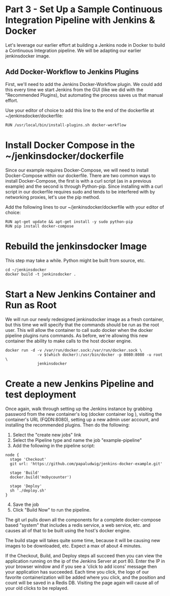 # Part 3 - Set Up a Sample Continuous Integration Pipeline with Jenkins & Docker

Let's leverage our earlier effort at building a Jenkins node in Docker to build a Continuous Integration pipeline. We will be adapting our earlier jenkinsdocker image.


## Add Docker-Workflow to Jenkins Plugins

First, we'll need to add the Jenkins Docker-Workflow plugin. We could add this every time we start Jenkins from the GUI (like we did with the "Recommended Plugins), but automating the process saves us that manual effort.

Use your editor of choice to add this line to the end of the dockerfile at ~/jenkinsdocker/dockerfile:

```
RUN /usr/local/bin/install-plugins.sh docker-workflow
```


# Install Docker Compose in the ~/jenkinsdocker/dockerfile

Since our example requires Docker-Compose, we will need to install Docker-Compose within our dockerfile. There are two common ways to install Docker-Compose, the first is with a curl script (as in a previous example) and the second is through Python-pip. Since installing with a curl script in our dockerfile requires sudo and tends to be interfered with by networking proxies, let's use the pip method.

Add the following lines to our ~/jenkinsdocker/dockerfile with your editor of choice:

```
RUN apt-get update && apt-get install -y sudo python-pip 
RUN pip install docker-compose
```


# Rebuild the jenkinsdocker Image

This step may take a while. Python might be built from source, etc.

```
cd ~/jenkinsdocker
docker build -t jenkinsdocker .
```


# Start a New Jenkins Container and Run as Root

We will run our newly redesigned jenkinsdocker image as a fresh container, but this time we will specify that the commands should be run as the root user. This will allow the container to call sudo docker when the docker pipeline plugins runs commands. As before, we're allowing this new container the ability to make calls to the host docker engine.

```
docker run -d -v /var/run/docker.sock:/var/run/docker.sock \
              -v $(which docker):/usr/bin/docker -p 8080:8080 -u root \
              jenkinsdocker
```

# Create a new Jenkins Pipeline and test deployment

Once again, walk through setting up the Jenkins instance by grabbing password from the new container's log (docker container log <ID>), visiting the container's URL (FQDN:8080), setting up a new admin user account, and installing the recommended plugins. Then do the following:

1. Select the "create new jobs" link
2. Select the Pipeline type and name the job "example-pipeline"
3. Add the following in the pipeline script:

```
node {  
  stage 'Checkout' 
  git url: 'https://github.com/papaludwig/jenkins-docker-example.git'  

  stage 'Build' 
  docker.build('mobycounter')  

  stage 'Deploy'  
  sh './deploy.sh'
}
```

4. Save the job
5. Click "Build Now" to run the pipeline.

The git url pulls down all the components for a complete docker-compose based "system" that includes a redis service, a web service, etc. and causes all of that to be built using the host's docker engine.

The build stage will takes quite some time, because it will be causing new images to be downloaded, etc. Expect a max of about 4 minutes.

If the Checkout, Build, and Deploy steps all succeed then you can view the application running on the ip of the Jenkins Server at port 80. Enter the IP in your browser window and if you see a 'click to add icons' message then your application has succeeded. Each time you click, the logo of our favorite containerization will be added where you click, and the position and count will be saved in a Redis DB. Visiting the page again will cause all of your old clicks to be replayed.
